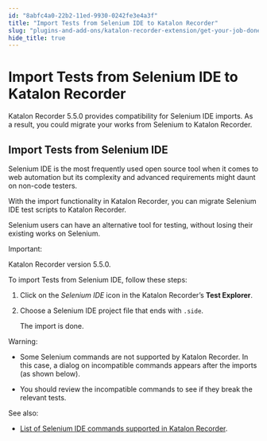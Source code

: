 ```yaml
---
id: "8abfc4a0-22b2-11ed-9930-0242fe3e4a3f"
title: "Import Tests from Selenium IDE to Katalon Recorder"
slug: "plugins-and-add-ons/katalon-recorder-extension/get-your-job-done/extend-katalon-recorder/import-tests-from-selenium-ide-to-katalon-recorder"
hide_title: true
---
```


# <a id="id" class="anchor_top_offset"/><a id="ariaid-title1" class="anchor_top_offset"/>Import Tests from Selenium IDE to <span xmlns="http://www.w3.org/1999/xhtml" className="ph">Katalon Recorder</span> 

<p xmlns="http://www.w3.org/1999/xhtml" className="p">Katalon Recorder 5.5.0 provides compatibility for Selenium IDE imports. As a result, you could migrate your works from Selenium to Katalon Recorder.</p> 

## <a id="id_1" class="anchor_top_offset"/>Import Tests from Selenium IDE

<p xmlns="http://www.w3.org/1999/xhtml" className="p">Selenium IDE is the most frequently used open source tool when it comes to web automation but its complexity and advanced requirements might daunt on non-code testers.</p> 
<p xmlns="http://www.w3.org/1999/xhtml" className="p">With the import functionality in Katalon Recorder, you can migrate Selenium IDE test scripts to Katalon Recorder.</p> 
<p xmlns="http://www.w3.org/1999/xhtml" className="p">Selenium users can have an alternative tool for testing, without losing their existing works on Selenium.</p> 
<div xmlns="http://www.w3.org/1999/xhtml" className="note important note_important"><span className="note__title">Important:</span> <p className="p">Katalon Recorder version 5.5.0.</p></div>
<p xmlns="http://www.w3.org/1999/xhtml" className="p">To import Tests from Selenium IDE, follow these steps:</p> 
<ol xmlns="http://www.w3.org/1999/xhtml" className="ol"><li className="li"><p className="p">Click on the <em className="ph i">Selenium IDE</em> icon in the Katalon Recorder’s <strong className="ph b">Test Explorer</strong>.</p></li><li className="li"><p className="p">Choose a Selenium IDE project file that ends with <code className="ph codeph">.side</code>.</p><p className="p">The import is done.</p></li></ol> 
<div xmlns="http://www.w3.org/1999/xhtml" className="note warning note_warning"><span className="note__title">Warning:</span> <ul className="ul"><li className="li"><p className="p">Some Selenium commands are not supported by Katalon Recorder. In this case, a dialog on incompatible commands appears after the imports (as shown below).</p></li><li className="li"><p className="p">You should review the incompatible commands to see if they break the relevant tests.</p></li></ul></div>
<div xmlns="http://www.w3.org/1999/xhtml" className="p">See also: <ul className="ul"><li className="li"><p className="p"><a className="xref" href="/plugins-and-add-ons/katalon-recorder-extension/get-your-job-done/extend-katalon-recorder/command-compatibility-between-selenium-ide-and-katalon-recorder">List of Selenium IDE commands supported in Katalon Recorder</a>.</p></li></ul> </div>
